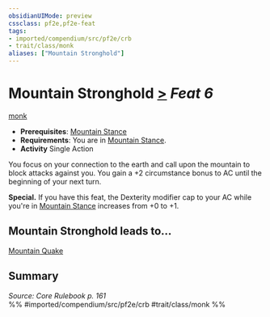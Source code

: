 ```yaml
---
obsidianUIMode: preview
cssclass: pf2e,pf2e-feat
tags:
- imported/compendium/src/pf2e/crb
- trait/class/monk
aliases: ["Mountain Stronghold"]
---
```

# Mountain Stronghold  [>](chapter-9-playing-the-game.md#Actions "Single Action") *Feat 6*  
[monk](rules/traits/monk.md)  

- **Prerequisites**: [Mountain Stance](mountain-stance.md)
- **Requirements**: You are in [Mountain Stance](mountain-stance.md).
- **Activity** Single Action

You focus on your connection to the earth and call upon the mountain to block attacks against you. You gain a +2 circumstance bonus to AC until the beginning of your next turn.

**Special.** If you have this feat, the Dexterity modifier cap to your AC while you're in [Mountain Stance](mountain-stance.md) increases from +0 to +1.

## Mountain Stronghold leads to...

[Mountain Quake](mountain-quake.md)

## Summary

*Source: Core Rulebook p. 161*  
%% #imported/compendium/src/pf2e/crb #trait/class/monk %%